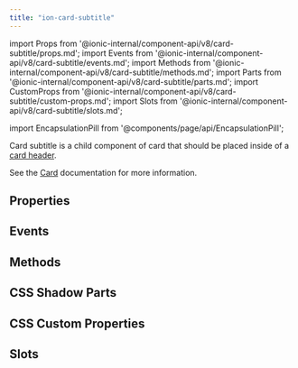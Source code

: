 ```yaml
---
title: "ion-card-subtitle"
---
```

import Props from '@ionic-internal/component-api/v8/card-subtitle/props.md';
import Events from '@ionic-internal/component-api/v8/card-subtitle/events.md';
import Methods from '@ionic-internal/component-api/v8/card-subtitle/methods.md';
import Parts from '@ionic-internal/component-api/v8/card-subtitle/parts.md';
import CustomProps from '@ionic-internal/component-api/v8/card-subtitle/custom-props.md';
import Slots from '@ionic-internal/component-api/v8/card-subtitle/slots.md';

import EncapsulationPill from '@components/page/api/EncapsulationPill';

<EncapsulationPill type="shadow" />


Card subtitle is a child component of card that should be placed inside of a [card header](./card-header).

See the [Card](./card) documentation for more information.


## Properties
<Props />

## Events
<Events />

## Methods
<Methods />

## CSS Shadow Parts
<Parts />

## CSS Custom Properties
<CustomProps />

## Slots
<Slots />
